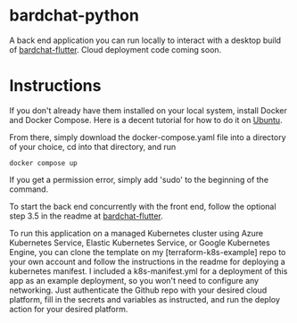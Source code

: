 # bardchat-python

A back end application you can run locally to interact with a desktop build of [bardchat-flutter](https://github.com/thecodekitchen/bardchat-flutter).
Cloud deployment code coming soon.

# Instructions

If you don't already have them installed on your local system, install Docker and Docker Compose.
Here is a decent tutorial for how to do it on [Ubuntu](https://www.theserverside.com/blog/Coffee-Talk-Java-News-Stories-and-Opinions/How-to-install-Docker-and-docker-compose-on-Ubuntu). 

From there, simply download the docker-compose.yaml file into a directory of your choice,
cd into that directory, and run
```
docker compose up
```
If you get a permission error, simply add 'sudo' to the beginning of the command.

To start the back end concurrently with the front end, follow the optional step 3.5 in the readme at [bardchat-flutter](https://github.com/thecodekitchen/bardchat-flutter).

To run this application on a managed Kubernetes cluster using Azure Kubernetes Service, Elastic Kubernetes Service, or Google Kubernetes Engine, you can clone the template on my [terraform-k8s-example] repo to your own account and follow the instructions in the readme for deploying a kubernetes manifest. I included a k8s-manifest.yml for a deployment of this app as an example deployment, so you won't need to configure any networking. Just authenticate the Github repo with your desired cloud platform, fill in the secrets and variables as instructed, and run the deploy action for your desired platform.

